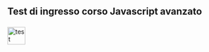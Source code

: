 ## Test di ingresso corso Javascript avanzato

###

<div align="left">
  <img src="test.png" height="40" alt="test logo"  />
  <img width="500" />
</div>

###
